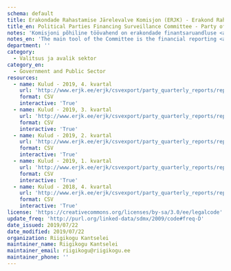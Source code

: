 ```yaml
---
schema: default
title: Erakondade Rahastamise Järelevalve Komisjon (ERJK) - Erakond Rahva Tahe - kulud
title_en: Political Parties Financing Surveillance Committee - Party of People's Will - Expenditures
notes: 'Komisjoni põhiline töövahend on erakondade finantsaruandluse <a href=http://www.erjk.ee/et/aruanded/erakondade-tulud-ja-laekumised>infosüsteem</a>, mille kaudu kogutakse ja avalikustatakse erakondade rahastamisega seotud aruandlus usladusväärselt ning võrreldaval kujul.'
notes_en: 'The main tool of the Committee is the financial reporting <a href=http://www.erjk.ee/et/aruanded/erakondade-tulud-ja-laekumised>information system</a>, through which the reports on the finances of political parties are collected and published reliably and in a comparable format.'
department: ''
category:
  - Valitsus ja avalik sektor
category_en:
  - Government and Public Sector
resources:
  - name: Kulud - 2019, 4. kvartal
    url: 'http://www.erjk.ee/erjk/csvexport/party_quarterly_reports/report=147324'
    format: CSV
    interactive: 'True'
  - name: Kulud - 2019, 3. kvartal
    url: 'http://www.erjk.ee/erjk/csvexport/party_quarterly_reports/report=147323'
    format: CSV
    interactive: 'True'
  - name: Kulud - 2019, 2. kvartal
    url: 'http://www.erjk.ee/erjk/csvexport/party_quarterly_reports/report=142884'
    format: CSV
    interactive: 'True'
  - name: Kulud - 2019, 1. kvartal
    url: 'http://www.erjk.ee/erjk/csvexport/party_quarterly_reports/report=147322'
    format: CSV
    interactive: 'True'
  - name: Kulud - 2018, 4. kvartal
    url: 'http://www.erjk.ee/erjk/csvexport/party_quarterly_reports/report=130896'
    format: CSV
    interactive: 'True'
license: 'https://creativecommons.org/licenses/by-sa/3.0/ee/legalcode'
update_freq: 'http://purl.org/linked-data/sdmx/2009/code#freq-D'
date_issued: 2019/07/22
date_modified: 2019/07/22
organization: Riigikogu Kantselei
maintainer_name: Riigikogu Kantselei
maintainer_email: riigikogu@riigikogu.ee
maintainer_phone: ''
---
```

